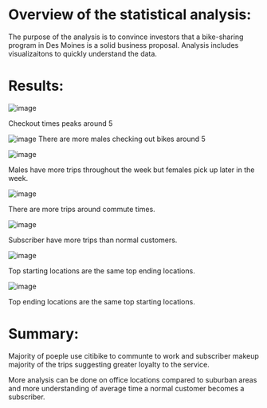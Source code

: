 # Overview of the statistical analysis:

The purpose of the analysis is to convince investors that a bike-sharing program in Des Moines is a solid business proposal. 
Analysis includes visualizaitons to quickly understand the data. 

# Results:
![image](Resources/1.png)

Checkout times peaks around 5

![image](Resources/2.png)
There are more males checking out bikes around 5

![image](Resources/3.png)

Males have more trips throughout the week but females pick up later in the week. 

![image](Resources/4.png)

There are more trips around commute times. 

![image](Resources/5.png)

Subscriber have more trips than normal customers. 

![image](Resources/6.png)

Top starting locations are the same top ending locations.

![image](Resources/7.png)

Top ending locations are the same top starting locations. 


# Summary:
Majority of poeple use citibike to communte to work and subscriber makeup majority of the trips suggesting greater loyalty to the service.  

More analysis can be done on office locations compared to suburban areas and more understanding of average time a normal customer becomes a subscriber.   

